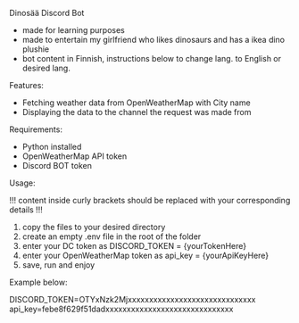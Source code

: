 Dinosää Discord Bot

- made for learning purposes
- made to entertain my girlfriend who likes dinosaurs and has a ikea dino plushie
- bot content in Finnish, instructions below to change lang. to English or desired lang.

Features:

- Fetching weather data from OpenWeatherMap with City name
- Displaying the data to the channel the request was made from

Requirements:

- Python installed
- OpenWeatherMap API token
- Discord BOT token

Usage:

!!! content inside curly brackets should be replaced with your corresponding details !!!

1. copy the files to your desired directory
2. create an empty .env file in the root of the folder
3. enter your DC token as DISCORD_TOKEN = {yourTokenHere}
4. enter your OpenWeatherMap token as api_key = {yourApiKeyHere}
5. save, run and enjoy

Example below:

DISCORD_TOKEN=OTYxNzk2Mjxxxxxxxxxxxxxxxxxxxxxxxxxxxxxx
api_key=febe8f629f51dadxxxxxxxxxxxxxxxxxxxxxxxxxxxxxx
